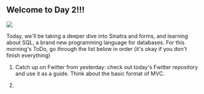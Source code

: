 ## Welcome to Day 2!!!

![](http://orig03.deviantart.net/5e79/f/2013/251/3/c/welcome_to_the_internet_by_chibishadow8-d6lkfaf.png)

Today, we'll be taking a deeper dive into Sinatra and forms, and learning about SQL, a brand new programming language for databases. For this morning's ToDo, go through the list below in order (it's okay if you don't finish everything)

1. Catch up on Fwitter from yesterday: check out today's Fwitter repository and use it as a guide. Think about the basic format of MVC. 

2.

